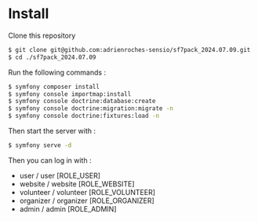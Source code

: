 Install
=======

Clone this repository

```bash
$ git clone git@github.com:adrienroches-sensio/sf7pack_2024.07.09.git
$ cd ./sf7pack_2024.07.09
```

Run the following commands :

```bash
$ symfony composer install
$ symfony console importmap:install
$ symfony console doctrine:database:create
$ symfony console doctrine:migration:migrate -n
$ symfony console doctrine:fixtures:load -n
```

Then start the server with :

```bash
$ symfony serve -d
```

Then you can log in with :
* user / user [ROLE_USER]
* website / website [ROLE_WEBSITE]
* volunteer / volunteer [ROLE_VOLUNTEER]
* organizer / organizer [ROLE_ORGANIZER]
* admin / admin [ROLE_ADMIN]
